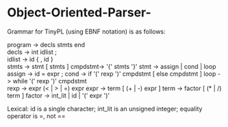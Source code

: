 Object-Oriented-Parser-
=======================

Grammar for TinyPL (using EBNF notation) is as follows:

 program ->  decls stmts end    
 decls   ->  int idlist ;	
 idlist  ->  id { , id } 	
 stmts   ->  stmt [ stmts ]
 cmpdstmt->  '{' stmts '}'
 stmt    ->  assign | cond | loop
 assign  ->  id = expr ;
 cond    ->  if '(' rexp ')' cmpdstmt [ else cmpdstmt ]
 loop    ->  while '(' rexp ')' cmpdstmt  
 rexp    ->  expr (< | > | =) expr
 expr    ->  term   [ (+ | -) expr ]
 term    ->  factor [ (* | /) term ]
 factor  ->  int_lit | id | '(' expr ')'
 
Lexical:   id is a single character; 
	      int_lit is an unsigned integer;
		 equality operator is =, not ==
		 
		 

